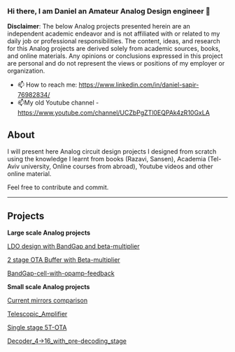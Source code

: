 ### Hi there, I am Daniel an Amateur Analog Design engineer 👋
**Disclaimer**: The below Analog projects presented herein are an independent academic endeavor and is not affiliated with or related to my daily job or professional responsibilities. The content, ideas, and research for this Analog projects are derived solely from academic sources, books, and online materials. Any opinions or conclusions expressed in this project are personal and do not represent the views or positions of my employer or organization.

- 📫 How to reach me: https://www.linkedin.com/in/daniel-sapir-76982834/
- 📫My old Youtube channel - https://www.youtube.com/channel/UCZbPgZTl0EQPAk4zR10GxLA
<!--
**dsapir4422/dsapir4422** is a ✨ _special_ ✨ repository because its `README.md` (this file) appears on your GitHub profile.

Here are some ideas to get you started:

- 🔭 I’m currently working on ...
- 🌱 I’m currently learning ...
- 👯 I’m looking to collaborate on ...
- 🤔 I’m looking for help with ...
- 💬 Ask me about ...

- 😄 Pronouns: ...
- ⚡ Fun fact: ...
-->
## About
I will present here Analog circuit design projects I designed from scratch using the knowledge I learnt from books (Razavi, Sansen), Academia (Tel-Aviv university, Online courses from abroad), Youtube videos and other online material.

Feel free to contribute and commit.

---------------------------------
## Projects
**Large scale Analog projects**

[LDO design with BandGap and beta-multiplier ](https://github.com/dsapir4422/LDO_design)

[2 stage OTA Buffer with Beta-multiplier](https://github.com/dsapir4422/2-stage-OTA-buffer-w-Beta-multiplier)

[BandGap-cell-with-opamp-feedback](https://github.com/dsapir4422/BGAP-cell-with-feedback/blob/main/README.md)

**Small scale Analog projects**

[Current mirrors comparison](https://github.com/dsapir4422/Current-Mirrors-comparison/blob/main/README.md)

[Telescopic_Amplifier](https://github.com/dsapir4422/Telescopic_Amplifier/blob/main/README.md)

[Single stage 5T-OTA](https://github.com/dsapir4422/5T_OTA/blob/main/README.md)

[Decoder_4->16_with_pre-decoding_stage](https://github.com/dsapir4422/Decoder_4_16/blob/main/README.md)
